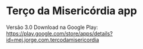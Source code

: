 # Terço da Misericórdia app

Versão 3.0 
Download na Google Play: 
https://play.google.com/store/apps/details?id=mej.jorge.com.tercodamisericordia

